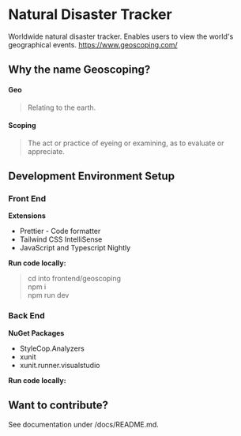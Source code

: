 # Natural Disaster Tracker

Worldwide natural disaster tracker. Enables users to view the world's geographical events.
https://www.geoscoping.com/

## Why the name Geoscoping?

#### Geo

> Relating to the earth.

#### Scoping

> The act or practice of eyeing or examining, as to evaluate or appreciate.

## Development Environment Setup

### **Front End**

**Extensions**

- Prettier - Code formatter
- Tailwind CSS IntelliSense
- JavaScript and Typescript Nightly

**Run code locally:**

> cd into frontend/geoscoping  
> npm i  
> npm run dev

### **Back End**

**NuGet Packages**

- StyleCop.Analyzers
- xunit
- xunit.runner.visualstudio

**Run code locally:**

## Want to contribute?

See documentation under /docs/README.md.
